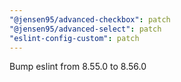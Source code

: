 ```yaml
---
"@jensen95/advanced-checkbox": patch
"@jensen95/advanced-select": patch
"eslint-config-custom": patch
---
```


Bump eslint from 8.55.0 to 8.56.0

